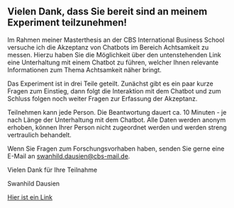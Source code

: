 ## Vielen Dank, dass Sie bereit sind an meinem Experiment teilzunehmen!

Im Rahmen meiner Masterthesis an der CBS International Business School versuche ich die Akzeptanz von Chatbots im Bereich Achtsamkeit zu messen. Hierzu haben Sie die Möglichkeit über den untenstehenden Link eine Unterhaltung mit einem Chatbot zu führen, welcher Ihnen relevante Informationen zum Thema Achtsamkeit näher bringt.

Das Experiment ist in drei Teile geteilt. Zunächst gibt es ein paar kurze Fragen zum Einstieg, dann folgt die Interaktion mit dem Chatbot und zum Schluss folgen noch weiter Fragen zur Erfassung der Akzeptanz.

Teilnehmen kann jede Person. Die Beantwortung dauert ca. 10 Minuten - je nach Länge der Unterhaltung mit dem Chatbot. Alle Daten werden anonym erhoben, können Ihrer Person nicht zugeordnet werden und werden streng vertraulich behandelt.

Wenn Sie Fragen zum Forschungsvorhaben haben, senden Sie gerne eine E-Mail an swanhild.dausien@cbs-mail.de.

Vielen Dank für Ihre Teilnahme

Swanhild Dausien

[Hier ist ein Link](www.google.com)
